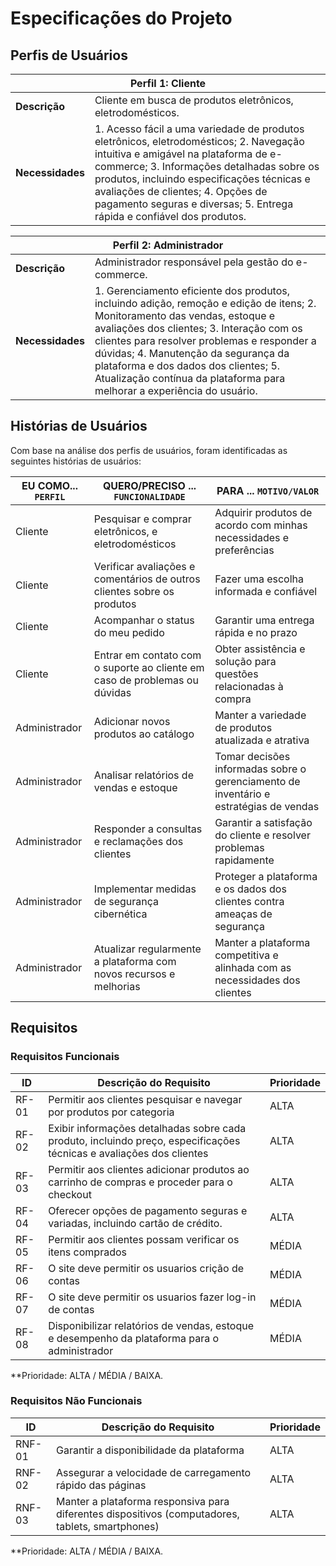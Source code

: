 
# Especificações do Projeto

## Perfis de Usuários

<table>
<thead>
<tr>
<th colspan="2">Perfil 1: Cliente</th>
</tr>
</thead>
<tbody>
<tr>
<td><b>Descrição</b></td>
<td>
Cliente em busca de produtos eletrônicos, eletrodomésticos.
</td>
</tr>
<tr>
<td><b>Necessidades</b></td>
<td>
1. Acesso fácil a uma variedade de produtos eletrônicos, eletrodomésticos; 
2. Navegação intuitiva e amigável na plataforma de e-commerce; 
3. Informações detalhadas sobre os produtos, incluindo especificações técnicas e avaliações de clientes; 
4. Opções de pagamento seguras e diversas; 
5. Entrega rápida e confiável dos produtos.
</td>
</tr>
</tbody>
</table>

<table>
<thead>
<tr>
<th colspan="2">Perfil 2: Administrador</th>
</tr>
</thead>
<tbody>
<tr>
<td><b>Descrição</b></td>
<td>
Administrador responsável pela gestão do e-commerce.
</td>
</tr>
<tr>
<td><b>Necessidades</b></td>
<td>
1. Gerenciamento eficiente dos produtos, incluindo adição, remoção e edição de itens; 
2. Monitoramento das vendas, estoque e avaliações dos clientes; 
3. Interação com os clientes para resolver problemas e responder a dúvidas; 
4. Manutenção da segurança da plataforma e dos dados dos clientes; 
5. Atualização contínua da plataforma para melhorar a experiência do usuário.
</td>
</tr>
</tbody>
</table>


## Histórias de Usuários

Com base na análise dos perfis de usuários, foram identificadas as seguintes histórias de usuários:

| EU COMO... `PERFIL` | QUERO/PRECISO ... `FUNCIONALIDADE` | PARA ... `MOTIVO/VALOR` |
| --- | --- | --- |
| Cliente | Pesquisar e comprar eletrônicos, e eletrodomésticos | Adquirir produtos de acordo com minhas necessidades e preferências |
| Cliente | Verificar avaliações e comentários de outros clientes sobre os produtos | Fazer uma escolha informada e confiável |
| Cliente | Acompanhar o status do meu pedido | Garantir uma entrega rápida e no prazo |
| Cliente | Entrar em contato com o suporte ao cliente em caso de problemas ou dúvidas | Obter assistência e solução para questões relacionadas à compra |
| Administrador | Adicionar novos produtos ao catálogo | Manter a variedade de produtos atualizada e atrativa |
| Administrador | Analisar relatórios de vendas e estoque | Tomar decisões informadas sobre o gerenciamento de inventário e estratégias de vendas |
| Administrador | Responder a consultas e reclamações dos clientes | Garantir a satisfação do cliente e resolver problemas rapidamente |
| Administrador | Implementar medidas de segurança cibernética | Proteger a plataforma e os dados dos clientes contra ameaças de segurança |
| Administrador | Atualizar regularmente a plataforma com novos recursos e melhorias | Manter a plataforma competitiva e alinhada com as necessidades dos clientes |

## Requisitos

### Requisitos Funcionais

|ID    | Descrição do Requisito  | Prioridade |
|------|-----------------------------------------|----|
|RF-01| Permitir aos clientes pesquisar e navegar por produtos por categoria | ALTA | 
|RF-02| Exibir informações detalhadas sobre cada produto, incluindo preço, especificações técnicas e avaliações dos clientes | ALTA | 
|RF-03| Permitir aos clientes adicionar produtos ao carrinho de compras e proceder para o checkout | ALTA |
|RF-04| Oferecer opções de pagamento seguras e variadas, incluindo cartão de crédito. | ALTA |
|RF-05| Permitir aos clientes possam verificar os itens comprados| MÉDIA |
|RF-06| O site deve permitir os usuarios crição de contas | MÉDIA |
|RF-07| O site deve permitir os usuarios fazer log-in de contas| MÉDIA |
|RF-08| Disponibilizar relatórios de vendas, estoque e desempenho da plataforma para o administrador | MÉDIA |


**Prioridade: ALTA / MÉDIA / BAIXA.  

### Requisitos Não Funcionais

|ID     | Descrição do Requisito  |Prioridade |
|-------|-------------------------|----|
|RNF-01| Garantir a disponibilidade da plataforma  | ALTA | 
|RNF-02| Assegurar a velocidade de carregamento rápido das páginas | ALTA | 
|RNF-03| Manter a plataforma responsiva para diferentes dispositivos (computadores, tablets, smartphones) | ALTA | 



**Prioridade: ALTA / MÉDIA / BAIXA.
